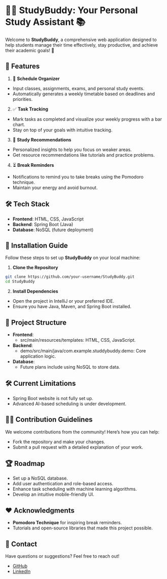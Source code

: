 # 🧑‍🎓 StudyBuddy: Your Personal Study Assistant 📚

Welcome to **StudyBuddy**, a comprehensive web application designed to help students manage their time effectively, stay productive, and achieve their academic goals! 🚀

## 🌟 Features

1. 📅 **Schedule Organizer**
- Input classes, assignments, exams, and personal study events.
- Automatically generates a weekly timetable based on deadlines and priorities.
2. ✅ **Task Tracking**
- Mark tasks as completed and visualize your weekly progress with a bar chart.
- Stay on top of your goals with intuitive tracking.
3. 📖 **Study Recommendations**
- Personalized insights to help you focus on weaker areas.
- Get resource recommendations like tutorials and practice problems.
4. ⏳ **Break Reminders**
- Notifications to remind you to take breaks using the Pomodoro technique.
- Maintain your energy and avoid burnout.

## 🛠️ Tech Stack
- **Frontend**: HTML, CSS, JavaScript
- **Backend**: Spring Boot (Java)
- **Database**: NoSQL (future deployment)

## 🚀 Installation Guide
Follow these steps to set up **StudyBuddy** on your local machine:

1. **Clone the Repository**
```bash
git clone https://github.com/your-username/StudyBuddy.git
cd StudyBuddy
```
2. **Install Dependencies**
- Open the project in IntelliJ or your preferred IDE.
- Ensure you have Java, Maven, and Spring Boot installed.

## 📂 Project Structure
- **Frontend**:
  - src/main/resources/templates: HTML, CSS, JavaScript.
- **Backend**:
  - demo/src/main/java/com.example.studdybuddy.demo: Core application logic.
- **Database**:
  - Future plans include using NoSQL to store data.

## 🛠️ Current Limitations
- Spring Boot website is not fully set up.
- Advanced AI-based scheduling is under development.

## 🧑‍💻 Contribution Guidelines
We welcome contributions from the community! Here’s how you can help:
- Fork the repository and make your changes.
- Submit a pull request with a detailed explanation of your work.

## 🏆 Roadmap
- Set up a NoSQL database.
- Add user authentication and role-based access.
- Enhance task scheduling with machine learning algorithms.
- Develop an intuitive mobile-friendly UI.

## ❤️ Acknowledgments
- **Pomodoro Technique** for inspiring break reminders.
- Tutorials and open-source libraries that made this project possible.

## 📧 Contact
Have questions or suggestions? Feel free to reach out!
- [GitHub](https://github.com/sachaloeb/)
- [LinkedIn](https://www.linkedin.com/in/sacha-loeb-5365682ba)
